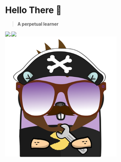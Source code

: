 # Hello There :wave:

>
> __A perpetual learner__
>

<a href="https://github.com/anuraghazra/github-readme-stats">
<img align="center" src="https://github-readme-stats.vercel.app/api?username=CalvoM&show_icons=true&theme=jolly&count_private=true"/>
<a>
<a href="https://github.com/anuraghazra/github-readme-stats">
<img align="center" src="https://github-readme-stats.vercel.app/api/top-langs/?username=CalvoM&layout=compact&langs_count=7&theme=jolly"/>
<a>
<br/>
<img src="https://github.com/CalvoM/CalvoM/blob/master/8f8f603c310185020836b3b7f202f7bd17de3390.png"  width="360" title="When bored I gopherize" >